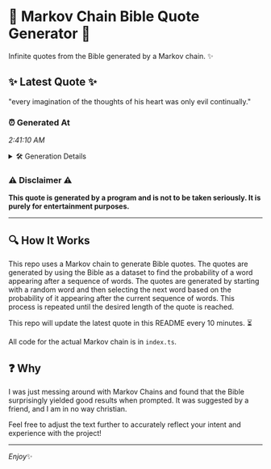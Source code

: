 # 📖 Markov Chain Bible Quote Generator 📖

Infinite quotes from the Bible generated by a Markov chain. ✨

## ✨ Latest Quote ✨
"every imagination of the thoughts of his heart was only evil continually."

### ⏰ Generated At
*2:41:10 AM*

<details>
    <summary>🛠️ Generation Details</summary>
    <p>
        <strong>🌱 Seed:</strong> every<br>
        <strong>🔄 Iterations:</strong> 11<br>
        <strong>📜 Context History:</strong><br>[ every ]: imagination<br>[ every, imagination ]: of<br>[ every, imagination, of ]: the<br>[ every, imagination, of, the ]: thoughts<br>[ every, imagination, of, the, thoughts ]: of<br>[ every, imagination, of, the, thoughts, of ]: his<br>[ imagination, of, the, thoughts, of, his ]: heart<br>[ of, the, thoughts, of, his, heart ]: was<br>[ the, thoughts, of, his, heart, was ]: only<br>[ thoughts, of, his, heart, was, only ]: evil<br>[ of, his, heart, was, only, evil ]: continually.<br>
    </p>
</details>

### ⚠️ Disclaimer ⚠️
**This quote is generated by a program and is not to be taken seriously. It is purely for entertainment purposes.**

---

## 🔍 How It Works

This repo uses a Markov chain to generate Bible quotes. The quotes are generated by using the Bible as a dataset to find the probability of a word appearing after a sequence of words. The quotes are generated by starting with a random word and then selecting the next word based on the probability of it appearing after the current sequence of words. This process is repeated until the desired length of the quote is reached.

This repo will update the latest quote in this README every 10 minutes. ⏳

All code for the actual Markov chain is in `index.ts`.

## ❓ Why

I was just messing around with Markov Chains and found that the Bible surprisingly yielded good results when prompted. 
It was suggested by a friend, and I am in no way christian.

Feel free to adjust the text further to accurately reflect your intent and experience with the project!

---

*Enjoy*✨
